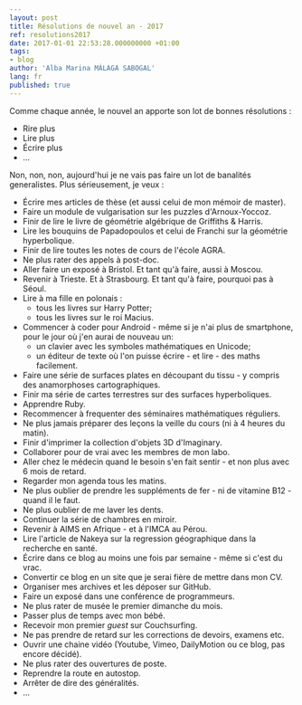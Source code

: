 ```yaml
---
layout: post
title: Résolutions de nouvel an - 2017
ref: resolutions2017
date: 2017-01-01 22:53:28.000000000 +01:00
tags:
- blog
author: 'Alba Marina MÁLAGA SABOGAL'
lang: fr
published: true
---
```


Comme chaque année, le nouvel an apporte son lot de bonnes résolutions :

-   Rire plus
-   Lire plus
-   Écrire plus
-   …

Non, non, non, aujourd'hui je ne vais pas faire un lot de banalités generalistes. Plus sérieusement, je veux :

-   Écrire mes articles de thèse (et aussi celui de mon mémoir de master).
-   Faire un module de vulgarisation sur les puzzles d'Arnoux-Yoccoz.
-   Finir de lire le livre de géométrie algébrique de Griffiths & Harris.
-   Lire les bouquins de Papadopoulos et celui de Franchi sur la géométrie hyperbolique.
-   Finir de lire toutes les notes de cours de l'école AGRA.
-   Ne plus rater des appels à post-doc.
-   Aller faire un exposé à Bristol. Et tant qu'à faire, aussi à Moscou.
-   Revenir à Trieste. Et à Strasbourg. Et tant qu'à faire, pourquoi pas à Séoul.
-   Lire à ma fille en polonais :
    -   tous les livres sur Harry Potter;
    -   tous les livres sur le roi Macius.
-   Commencer à coder pour Android - même si je n'ai plus de smartphone, pour le jour où j'en aurai de nouveau un:
    -   un clavier avec les symboles mathématiques en Unicode;
    -   un éditeur de texte où l'on puisse écrire - et lire - des maths
        facilement.
-   Faire une série de surfaces plates en découpant du tissu - y compris des anamorphoses cartographiques.
-   Finir ma série de cartes terrestres sur des surfaces hyperboliques.
-   Apprendre Ruby.
-   Recommencer à frequenter des séminaires mathématiques réguliers.
-   Ne plus jamais préparer des leçons la veille du cours (ni à 4 heures du matin).
-   Finir d'imprimer la collection d'objets 3D d'Imaginary.
-   Collaborer pour de vrai avec les membres de mon labo.
-   Aller chez le médecin quand le besoin s'en fait sentir - et non plus avec 6 mois de retard.
-   Regarder mon agenda tous les matins.
-   Ne plus oublier de prendre les suppléments de fer - ni de vitamine B12 - quand il le faut.
-   Ne plus oublier de me laver les dents.
-   Continuer la série de chambres en miroir.
-   Revenir à AIMS en Afrique - et à l'IMCA au Pérou.
-   Lire l'article de Nakeya sur la regression géographique dans la recherche en santé.
-   Écrire dans ce blog au moins une fois par semaine - même si c'est du     vrac.
-   Convertir ce blog en un site que je serai fière de mettre dans mon CV.
-   Organiser mes archives et les déposer sur GitHub.
-   Faire un exposé dans une conférence de programmeurs.
-   Ne plus rater de musée le premier dimanche du mois.
-   Passer plus de temps avec mon bébé.
-   Recevoir mon premier *guest* sur Couchsurfing.
-   Ne pas prendre de retard sur les corrections de devoirs, examens etc.
-   Ouvrir une chaine vidéo (Youtube, Vimeo, DailyMotion ou ce blog, pas
    encore décidé).
-   Ne plus rater des ouvertures de poste.
-   Reprendre la route en autostop.
-   Arrêter de dire des généralités.
-   …

 
